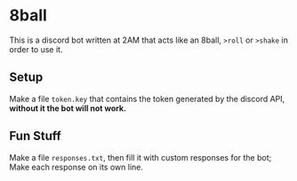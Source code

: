 # 8ball
This is a discord bot written at 2AM that acts like an 8ball, `>roll` or `>shake` in order to use it.

## Setup
Make a file `token.key` that contains the token generated by the discord API, **without it the bot will not work.**

## Fun Stuff
Make a file `responses.txt`, then fill it with custom responses for the bot; Make each response on its own line.